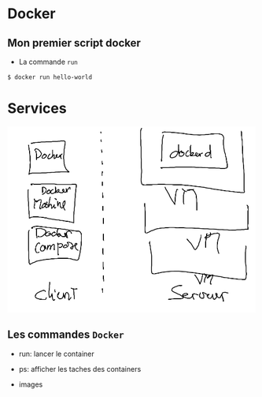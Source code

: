 # Docker




## Mon premier script docker

* La commande `run`

```
$ docker run hello-world
```


# Services

![alt tag](./docker-service.png)


## Les commandes `Docker`

* run: lancer le container

* ps: afficher les taches des containers

* images
